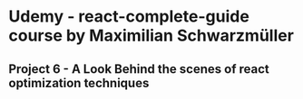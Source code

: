 # Udemy - react-complete-guide course by Maximilian Schwarzmüller

## Project 6 - A Look Behind the scenes of react optimization techniques 


 
